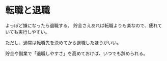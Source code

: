 # 転職と退職

よっぽど嫌になったら退職する。
貯金さえあれば転職よりも楽なので、疲れていても実行しやすい。

ただし、通常は転職先を決めてから退職したほうがいい。

貯金や副業で「退職しやすさ」を高めておけば、いつでも辞められる。
